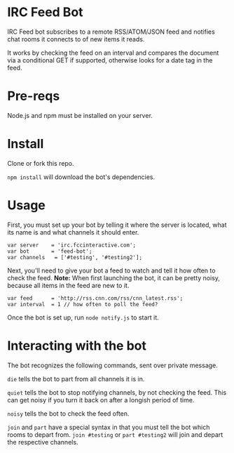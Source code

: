 # IRC Feed Bot

IRC Feed bot subscribes to a remote RSS/ATOM/JSON feed and notifies
chat rooms it connects to of new items it reads.

It works by checking the feed on an interval and compares the document
via a conditional GET if supported, otherwise looks for a date tag in
the feed.

# Pre-reqs

Node.js and npm must be installed on your server.


# Install

  Clone or fork this repo.

  `npm install` will download the bot's dependencies.


# Usage

First, you must set up your bot by telling it where the server is
located, what its name is and what channels it should enter.

```
var server    = 'irc.fccinteractive.com';
var bot       = 'feed-bot';
var channels   = ['#testing', '#testing2'];
```

Next, you'll need to give your bot a feed to watch and tell it how often
to check the feed. **Note:** When first launching the bot, it can be
pretty noisy, because all items in the feed are new to it.

```
var feed      = 'http://rss.cnn.com/rss/cnn_latest.rss';
var interval  = 1 // how often to poll the feed?
```

Once the bot is set up, run `node notify.js` to start it.

# Interacting with the bot

The bot recognizes the following commands, sent over private message.

`die` tells the bot to part from all channels it is in.

`quiet` tells the bot to stop notifying channels, by not checking the
feed. This can get noisy if you turn it back on after a longish period of time.

`noisy` tells the bot to check the feed often.

`join` and `part` have a special syntax in that you must tell the bot
which rooms to depart from. `join #testing` or `part #testing2` will
join and depart the respective channels.
